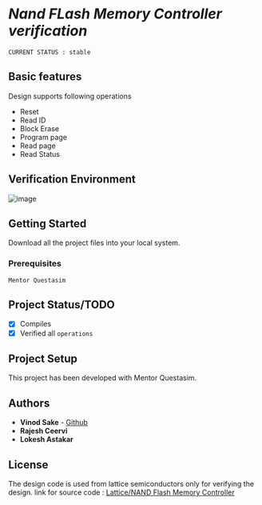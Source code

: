 # *Nand FLash Memory Controller verification*

`CURRENT STATUS : stable`

## Basic features
Design supports following operations
* Reset
* Read ID
* Block Erase
* Program page
* Read page
* Read Status

## Verification Environment 

![image](https://cloud.githubusercontent.com/assets/18235088/24575222/72a86a68-1654-11e7-8964-c89f4adaf096.png)

## Getting Started

Download all the project files into your local system.

### Prerequisites

`Mentor Questasim`

## Project Status/TODO

- [x] Compiles
- [x] Verified all `operations`

## Project Setup

This project has been developed with Mentor Questasim.

## Authors

* **Vinod Sake** - [Github](https://github.com/vinodsake)
* **Rajesh Ceervi**
* **Lokesh Astakar**

## License

The design code is used from lattice semiconductors only for verifying the design.
link for source code : [Lattice/NAND Flash Memory Controller](http://www.latticesemi.com/en/Products/DesignSoftwareAndIP/IntellectualProperty/ReferenceDesigns/ReferenceDesign04/NANDFlashController.aspx)
